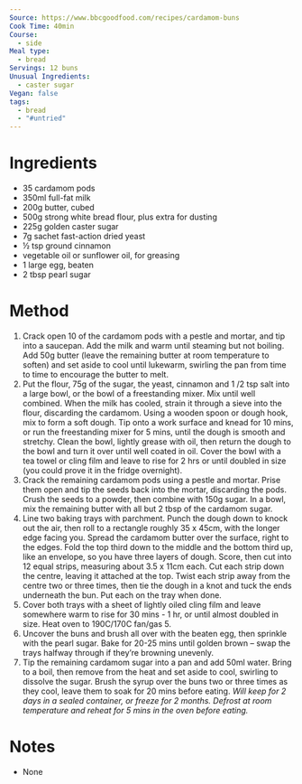 ```yaml
---
Source: https://www.bbcgoodfood.com/recipes/cardamom-buns
Cook Time: 40min
Course:
  - side
Meal type:
  - bread
Servings: 12 buns
Unusual Ingredients:
  - caster sugar
Vegan: false
tags:
  - bread
  - "#untried"
---
```

# Ingredients

- 35 cardamom pods
- 350ml full-fat milk
- 200g butter, cubed
- 500g strong white bread flour, plus extra for dusting
- 225g golden caster sugar
- 7g sachet fast-action dried yeast
- ½ tsp ground cinnamon
- vegetable oil or sunflower oil, for greasing
- 1 large egg, beaten
- 2 tbsp pearl sugar

# Method

1. Crack open 10 of the cardamom pods with a pestle and mortar, and tip into a saucepan. Add the milk and warm until steaming but not boiling. Add 50g butter (leave the remaining butter at room temperature to soften) and set aside to cool until lukewarm, swirling the pan from time to time to encourage the butter to melt.
2. Put the flour, 75g of the sugar, the yeast, cinnamon and 1 /2 tsp salt into a large bowl, or the bowl of a freestanding mixer. Mix until well combined. When the milk has cooled, strain it through a sieve into the flour, discarding the cardamom. Using a wooden spoon or dough hook, mix to form a soft dough. Tip onto a work surface and knead for 10 mins, or run the freestanding mixer for 5 mins, until the dough is smooth and stretchy. Clean the bowl, lightly grease with oil, then return the dough to the bowl and turn it over until well coated in oil. Cover the bowl with a tea towel or cling film and leave to rise for 2 hrs or until doubled in size (you could prove it in the fridge overnight).
3. Crack the remaining cardamom pods using a pestle and mortar. Prise them open and tip the seeds back into the mortar, discarding the pods. Crush the seeds to a powder, then combine with 150g sugar. In a bowl, mix the remaining butter with all but 2 tbsp of the cardamom sugar.
4. Line two baking trays with parchment. Punch the dough down to knock out the air, then roll to a rectangle roughly 35 x 45cm, with the longer edge facing you. Spread the cardamom butter over the surface, right to the edges. Fold the top third down to the middle and the bottom third up, like an envelope, so you have three layers of dough. Score, then cut into 12 equal strips, measuring about 3.5 x 11cm each. Cut each strip down the centre, leaving it attached at the top. Twist each strip away from the centre two or three times, then tie the dough in a knot and tuck the ends underneath the bun. Put each on the tray when done.
5. Cover both trays with a sheet of lightly oiled cling film and leave somewhere warm to rise for 30 mins - 1 hr, or until almost doubled in size. Heat oven to 190C/170C fan/gas 5.
6. Uncover the buns and brush all over with the beaten egg, then sprinkle with the pearl sugar. Bake for 20-25 mins until golden brown – swap the trays halfway through if they’re browning unevenly.
7. Tip the remaining cardamom sugar into a pan and add 50ml water. Bring to a boil, then remove from the heat and set aside to cool, swirling to dissolve the sugar. Brush the syrup over the buns two or three times as they cool, leave them to soak for 20 mins before eating. _Will keep for 2 days in a sealed container, or freeze for 2 months. Defrost at room temperature and reheat for 5 mins in the oven before eating._

# Notes

- None